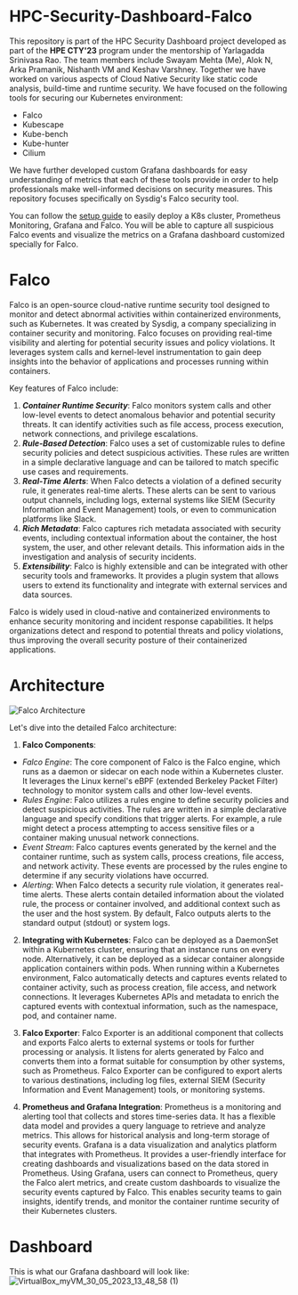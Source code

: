 # HPC-Security-Dashboard-Falco
This repository is part of the HPC Security Dashboard project developed as part of the **HPE CTY'23** program under the mentorship of Yarlagadda Srinivasa Rao. The team members include Swayam Mehta (Me), Alok N, Arka Pramanik, Nishanth VM and Keshav Varshney. Together we have worked on various aspects of Cloud Native Security like static code analysis, build-time and runtime security. We have focused on the following tools for securing our Kubernetes environment:
<ul>
  <li>Falco</li>
  <li>Kubescape</li>
  <li>Kube-bench</li>
  <li>Kube-hunter</li>
  <li>Cilium</li>
</ul>
We have further developed custom Grafana dashboards for easy understanding of metrics that each of these tools provide in order to help professionals make well-informed decisions on security measures. This repository focuses specifically on Sysdig's Falco security tool.

You can follow the <a href="setup.md">setup guide</a> to easily deploy a K8s cluster, Prometheus Monitoring, Grafana and Falco. You will be able to capture all suspicious Falco events and visualize the metrics on a Grafana dashboard customized specially for Falco.   

# Falco
Falco is an open-source cloud-native runtime security tool designed to monitor and detect abnormal activities within containerized environments, such as Kubernetes. It was created by Sysdig, a company specializing in container security and monitoring. Falco focuses on providing real-time visibility and alerting for potential security issues and policy violations. It leverages system calls and kernel-level instrumentation to gain deep insights into the behavior of applications and processes running within containers.

Key features of Falco include:
1. ***Container Runtime Security***: Falco monitors system calls and other low-level events to detect anomalous behavior and potential security threats. It can identify activities such as file access, process execution, network connections, and privilege escalations.
2. ***Rule-Based Detection***: Falco uses a set of customizable rules to define security policies and detect suspicious activities. These rules are written in a simple declarative language and can be tailored to match specific use cases and requirements.
3. ***Real-Time Alerts***: When Falco detects a violation of a defined security rule, it generates real-time alerts. These alerts can be sent to various output channels, including logs, external systems like SIEM (Security Information and Event Management) tools, or even to communication platforms like Slack.
4. ***Rich Metadata***: Falco captures rich metadata associated with security events, including contextual information about the container, the host system, the user, and other relevant details. This information aids in the investigation and analysis of security incidents.
5. ***Extensibility***: Falco is highly extensible and can be integrated with other security tools and frameworks. It provides a plugin system that allows users to extend its functionality and integrate with external services and data sources.

Falco is widely used in cloud-native and containerized environments to enhance security monitoring and incident response capabilities. It helps organizations detect and respond to potential threats and policy violations, thus improving the overall security posture of their containerized applications.

# Architecture
![Falco Architecture](https://github.com/SwayamMehta10/HPC-Security-Dashboard-Falco/assets/79704715/6075558d-8bc1-4716-9b74-f1e4a2796d43)

Let's dive into the detailed Falco architecture:
1. **Falco Components**:
<ul>
  <li><i>Falco Engine</i>: The core component of Falco is the Falco engine, which runs as a daemon or sidecar on each node within a Kubernetes cluster. It leverages the Linux kernel's eBPF (extended Berkeley Packet Filter) technology to monitor system calls and other low-level events.</li>
  <li><i>Rules Engine</i>: Falco utilizes a rules engine to define security policies and detect suspicious activities. The rules are written in a simple declarative language and specify conditions that trigger alerts. For example, a rule might detect a process attempting to access sensitive files or a container making unusual network connections.</li>
  <li><i>Event Stream</i>: Falco captures events generated by the kernel and the container runtime, such as system calls, process creations, file access, and network activity. These events are processed by the rules engine to determine if any security violations have occurred.</li>
  <li><i>Alerting</i>: When Falco detects a security rule violation, it generates real-time alerts. These alerts contain detailed information about the violated rule, the process or container involved, and additional context such as the user and the host system. By default, Falco outputs alerts to the standard output (stdout) or system logs.</li>
</ul>

2. **Integrating with Kubernetes**:
Falco can be deployed as a DaemonSet within a Kubernetes cluster, ensuring that an instance runs on every node. Alternatively, it can be deployed as a sidecar container alongside application containers within pods. When running within a Kubernetes environment, Falco automatically detects and captures events related to container activity, such as process creation, file access, and network connections. It leverages Kubernetes APIs and metadata to enrich the captured events with contextual information, such as the namespace, pod, and container name.

3. **Falco Exporter**:
Falco Exporter is an additional component that collects and exports Falco alerts to external systems or tools for further processing or analysis. It listens for alerts generated by Falco and converts them into a format suitable for consumption by other systems, such as Prometheus. Falco Exporter can be configured to export alerts to various destinations, including log files, external SIEM (Security Information and Event Management) tools, or monitoring systems.

4. **Prometheus and Grafana Integration**:
Prometheus is a monitoring and alerting tool that collects and stores time-series data. It has a flexible data model and provides a query language to retrieve and analyze metrics. This allows for historical analysis and long-term storage of security events. Grafana is a data visualization and analytics platform that integrates with Prometheus. It provides a user-friendly interface for creating dashboards and visualizations based on the data stored in Prometheus. Using Grafana, users can connect to Prometheus, query the Falco alert metrics, and create custom dashboards to visualize the security events captured by Falco. This enables security teams to gain insights, identify trends, and monitor the container runtime security of their Kubernetes clusters.

# Dashboard
This is what our Grafana dashboard will look like:
![VirtualBox_myVM_30_05_2023_13_48_58 (1)](https://github.com/SwayamMehta10/HPC-Security-Dashboard-Falco/assets/79704715/9d41e588-7c7f-4cd3-b4b0-ef08ae3878e8)
